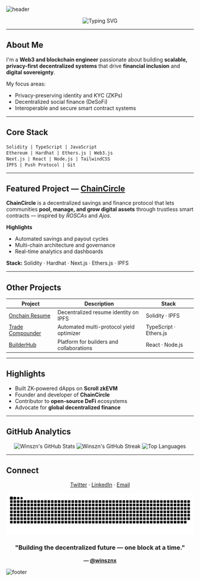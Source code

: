 ![header](https://capsule-render.vercel.app/api?type=waving&color=gradient&height=160&section=header&text=Winszn&fontColor=fff&fontAlignY=35&desc=Web3+Developer+•+Smart+Contract+Engineer&descAlignY=55&descAlign=50)

<div align="center">

![Typing SVG](https://readme-typing-svg.demolab.com?font=Inter&weight=500&size=20&pause=1000&color=8A2BE2&center=true&vCenter=true&width=500&lines=Building+ChainCircle+and+the+DeSoFi+Future;Zero-Knowledge+%7C+Privacy-First+Protocols;Web3+Innovation+Through+Open+Infrastructure)

</div>

---

## About Me

I'm a **Web3 and blockchain engineer** passionate about building **scalable, privacy-first decentralized systems** that drive **financial inclusion** and **digital sovereignty**.

My focus areas:
- Privacy-preserving identity and KYC (ZKPs)
- Decentralized social finance (DeSoFi)
- Interoperable and secure smart contract systems

---

## Core Stack
```text
Solidity | TypeScript | JavaScript
Ethereum | Hardhat | Ethers.js | Web3.js
Next.js | React | Node.js | TailwindCSS
IPFS | Push Protocol | Git
```

---

## Featured Project — [ChainCircle](https://chaincircle.org)

**ChainCircle** is a decentralized savings and finance protocol that lets communities **pool, manage, and grow digital assets** through trustless smart contracts — inspired by *ROSCAs* and *Ajos*.

**Highlights**

* Automated savings and payout cycles
* Multi-chain architecture and governance
* Real-time analytics and dashboards

**Stack:** Solidity · Hardhat · Next.js · Ethers.js · IPFS

---

## Other Projects

| Project | Description | Stack |
| ------- | ----------- | ----- |
| [Onchain Resume](https://github.com/winsznx/onchain-resume) | Decentralized resume identity on IPFS | Solidity · IPFS |
| [Trade Compounder](https://github.com/winsznx/trade-compounder) | Automated multi-protocol yield optimizer | TypeScript · Ethers.js |
| [BuilderHub](https://github.com/winsznx/builderhub) | Platform for builders and collaborations | React · Node.js |

---

## Highlights

* Built ZK-powered dApps on **Scroll zkEVM**
* Founder and developer of **ChainCircle**
* Contributor to **open-source DeFi** ecosystems
* Advocate for **global decentralized finance**

---

## GitHub Analytics

<div align="center">

<picture>
  <source 
    srcset="https://github-readme-stats.vercel.app/api?username=winsznx&show_icons=true&theme=tokyonight&hide_border=true&count_private=true&include_all_commits=true" 
    media="(prefers-color-scheme: dark)" />
  <source 
    srcset="https://github-readme-stats.vercel.app/api?username=winsznx&show_icons=true&theme=default&hide_border=true&count_private=true&include_all_commits=true" 
    media="(prefers-color-scheme: light)" />
  <img src="https://github-readme-stats.vercel.app/api?username=winsznx&show_icons=true&theme=default&hide_border=true" alt="Winszn's GitHub Stats" />
</picture>

<picture>
  <source 
    srcset="https://github-readme-streak-stats.herokuapp.com?user=winsznx&theme=tokyonight&hide_border=true" 
    media="(prefers-color-scheme: dark)" />
  <source 
    srcset="https://github-readme-streak-stats.herokuapp.com?user=winsznx&theme=default&hide_border=true" 
    media="(prefers-color-scheme: light)" />
  <img src="https://github-readme-streak-stats.herokuapp.com?user=winsznx&theme=default&hide_border=true" alt="Winszn's GitHub Streak" />
</picture>

<picture>
  <source 
    srcset="https://github-readme-stats.vercel.app/api/top-langs/?username=winsznx&layout=compact&theme=tokyonight&hide_border=true" 
    media="(prefers-color-scheme: dark)" />
  <source 
    srcset="https://github-readme-stats.vercel.app/api/top-langs/?username=winsznx&layout=compact&theme=default&hide_border=true" 
    media="(prefers-color-scheme: light)" />
  <img src="https://github-readme-stats.vercel.app/api/top-langs/?username=winsznx&layout=compact&theme=default&hide_border=true" alt="Top Languages" />
</picture>

</div>

---

## Connect

<div align="center">

[Twitter](https://twitter.com/winsznx) · [LinkedIn](https://linkedin.com/in/winsznx) · [Email](mailto:winsznx@gmail.com)

</div>

<div align="center">

![snake gif](https://raw.githubusercontent.com/Platane/snk/output/github-contribution-grid-snake.svg)

### "Building the decentralized future — one block at a time."

**— [@winsznx](https://github.com/winsznx)**

</div>

![footer](https://capsule-render.vercel.app/api?type=waving&color=gradient&height=100&section=footer)
